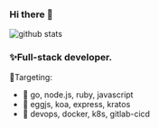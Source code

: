 ### Hi there 👋

<img  src="https://github-readme-stats.vercel.app/api?username=lucky-dj&show_icons=true&icon_color=0366d6&bg_color=ffffff" alt="github stats">

### ✨Full-stack developer.

🎯Targeting: 
- 🌱 go, node.js, ruby, javascript
- 🌱 eggjs, koa, express, kratos
- 🌱 devops, docker, k8s, gitlab-cicd

<!--
**Lucky-dj/Lucky-dj** is a ✨ _special_ ✨ repository because its `README.md` (this file) appears on your GitHub profile.

Here are some ideas to get you started:

- 🔭 I’m currently working on ...
- 🌱 I’m currently learning ...
- 👯 I’m looking to collaborate on ...
- 🤔 I’m looking for help with ...
- 💬 Ask me about ...
- 📫 How to reach me: ...
- 😄 Pronouns: ...
- ⚡ Fun fact: ...
-->
